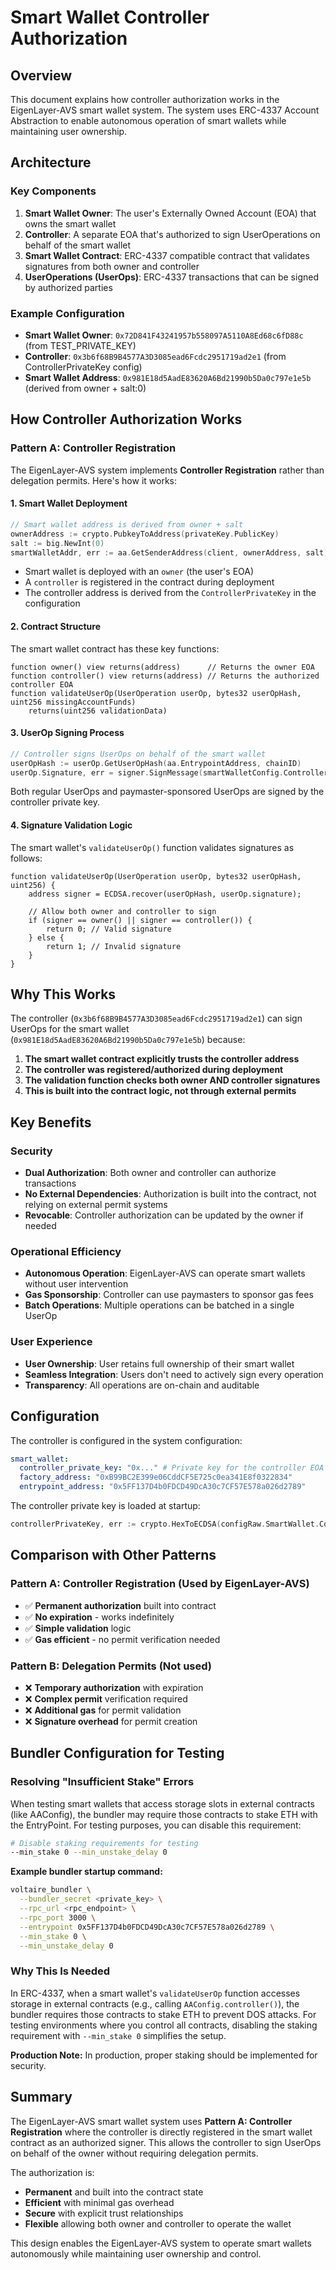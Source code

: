 # Smart Wallet Controller Authorization

## Overview

This document explains how controller authorization works in the EigenLayer-AVS smart wallet system. The system uses ERC-4337 Account Abstraction to enable autonomous operation of smart wallets while maintaining user ownership.

## Architecture

### Key Components

1. **Smart Wallet Owner**: The user's Externally Owned Account (EOA) that owns the smart wallet
2. **Controller**: A separate EOA that's authorized to sign UserOperations on behalf of the smart wallet
3. **Smart Wallet Contract**: ERC-4337 compatible contract that validates signatures from both owner and controller
4. **UserOperations (UserOps)**: ERC-4337 transactions that can be signed by authorized parties

### Example Configuration

- **Smart Wallet Owner**: `0x72D841F43241957b558097A5110A8Ed68c6fD88c` (from TEST_PRIVATE_KEY)
- **Controller**: `0x3b6f68B9B4577A3D3085ead6Fcdc2951719ad2e1` (from ControllerPrivateKey config)
- **Smart Wallet Address**: `0x981E18d5AadE83620A6Bd21990b5Da0c797e1e5b` (derived from owner + salt:0)

## How Controller Authorization Works

### Pattern A: Controller Registration

The EigenLayer-AVS system implements **Controller Registration** rather than delegation permits. Here's how it works:

#### 1. Smart Wallet Deployment

```go
// Smart wallet address is derived from owner + salt
ownerAddress := crypto.PubkeyToAddress(privateKey.PublicKey)
salt := big.NewInt(0)
smartWalletAddr, err := aa.GetSenderAddress(client, ownerAddress, salt)
```

- Smart wallet is deployed with an `owner` (the user's EOA)
- A `controller` is registered in the contract during deployment
- The controller address is derived from the `ControllerPrivateKey` in the configuration

#### 2. Contract Structure

The smart wallet contract has these key functions:

```solidity
function owner() view returns(address)      // Returns the owner EOA
function controller() view returns(address) // Returns the authorized controller EOA
function validateUserOp(UserOperation userOp, bytes32 userOpHash, uint256 missingAccountFunds) 
    returns(uint256 validationData)
```

#### 3. UserOp Signing Process

```go
// Controller signs UserOps on behalf of the smart wallet
userOpHash := userOp.GetUserOpHash(aa.EntrypointAddress, chainID)
userOp.Signature, err = signer.SignMessage(smartWalletConfig.ControllerPrivateKey, userOpHash.Bytes())
```

Both regular UserOps and paymaster-sponsored UserOps are signed by the controller private key.

#### 4. Signature Validation Logic

The smart wallet's `validateUserOp()` function validates signatures as follows:

```solidity
function validateUserOp(UserOperation userOp, bytes32 userOpHash, uint256) {
    address signer = ECDSA.recover(userOpHash, userOp.signature);
    
    // Allow both owner and controller to sign
    if (signer == owner() || signer == controller()) {
        return 0; // Valid signature
    } else {
        return 1; // Invalid signature  
    }
}
```

## Why This Works

The controller (`0x3b6f68B9B4577A3D3085ead6Fcdc2951719ad2e1`) can sign UserOps for the smart wallet (`0x981E18d5AadE83620A6Bd21990b5Da0c797e1e5b`) because:

1. **The smart wallet contract explicitly trusts the controller address**
2. **The controller was registered/authorized during deployment**  
3. **The validation function checks both owner AND controller signatures**
4. **This is built into the contract logic, not through external permits**

## Key Benefits

### Security
- **Dual Authorization**: Both owner and controller can authorize transactions
- **No External Dependencies**: Authorization is built into the contract, not relying on external permit systems
- **Revocable**: Controller authorization can be updated by the owner if needed

### Operational Efficiency
- **Autonomous Operation**: EigenLayer-AVS can operate smart wallets without user intervention
- **Gas Sponsorship**: Controller can use paymasters to sponsor gas fees
- **Batch Operations**: Multiple operations can be batched in a single UserOp

### User Experience
- **User Ownership**: User retains full ownership of their smart wallet
- **Seamless Integration**: Users don't need to actively sign every operation
- **Transparency**: All operations are on-chain and auditable

## Configuration

The controller is configured in the system configuration:

```yaml
smart_wallet:
  controller_private_key: "0x..." # Private key for the controller EOA
  factory_address: "0xB99BC2E399e06CddCF5E725c0ea341E8f0322834"
  entrypoint_address: "0x5FF137D4b0FDCD49DcA30c7CF57E578a026d2789"
```

The controller private key is loaded at startup:

```go
controllerPrivateKey, err := crypto.HexToECDSA(configRaw.SmartWallet.ControllerPrivateKey)
```

## Comparison with Other Patterns

### Pattern A: Controller Registration (Used by EigenLayer-AVS)
- ✅ **Permanent authorization** built into contract
- ✅ **No expiration** - works indefinitely
- ✅ **Simple validation** logic
- ✅ **Gas efficient** - no permit verification needed

### Pattern B: Delegation Permits (Not used)
- ❌ **Temporary authorization** with expiration
- ❌ **Complex permit** verification required  
- ❌ **Additional gas** for permit validation
- ❌ **Signature overhead** for permit creation

## Bundler Configuration for Testing

### Resolving "Insufficient Stake" Errors

When testing smart wallets that access storage slots in external contracts (like AAConfig), the bundler may require those contracts to stake ETH with the EntryPoint. For testing purposes, you can disable this requirement:

```bash
# Disable staking requirements for testing
--min_stake 0 --min_unstake_delay 0
```

**Example bundler startup command:**
```bash
voltaire_bundler \
  --bundler_secret <private_key> \
  --rpc_url <rpc_endpoint> \
  --rpc_port 3000 \
  --entrypoint 0x5FF137D4b0FDCD49DcA30c7CF57E578a026d2789 \
  --min_stake 0 \
  --min_unstake_delay 0
```

### Why This Is Needed

In ERC-4337, when a smart wallet's `validateUserOp` function accesses storage in external contracts (e.g., calling `AAConfig.controller()`), the bundler requires those contracts to stake ETH to prevent DOS attacks. For testing environments where you control all contracts, disabling the staking requirement with `--min_stake 0` simplifies the setup.

**Production Note:** In production, proper staking should be implemented for security.

## Summary

The EigenLayer-AVS smart wallet system uses **Pattern A: Controller Registration** where the controller is directly registered in the smart wallet contract as an authorized signer. This allows the controller to sign UserOps on behalf of the owner without requiring delegation permits.

The authorization is:
- **Permanent** and built into the contract state
- **Efficient** with minimal gas overhead
- **Secure** with explicit trust relationships
- **Flexible** allowing both owner and controller to operate the wallet

This design enables the EigenLayer-AVS system to operate smart wallets autonomously while maintaining user ownership and control.